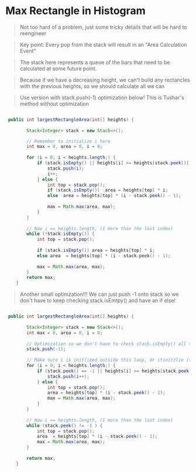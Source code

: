 # Max Rectangle in Histogram

>  Not too hard of a problem, just some tricky details that will be hard to reengineer

> Key point: Every pop from the stack will result in an "Area Calculation Event"

> The stack here represents a queue of the bars that need to be calculated at some future point.

> Because if we have a decreasing height, we can't build any rectancles with the previous heights, so we should calculate all we can

> Use version with stack.push(-1) optimization below! This is Tushar's method without optimization


```java

 public int largestRectangleArea(int[] heights) {
      
        Stack<Integer> stack = new Stack<>();

        // Remember to initialize i here
        int max = 0, area = 0, i = 0;
        
        for (i = 0; i < heights.length;) {
            if (stack.isEmpty() || heights[i] >= heights[stack.peek()]) {
                stack.push(i);
                i++;
            } else {
                int top = stack.pop();
                if (stack.isEmpty())  area = heights[top] * i;
                else  area = heights[top] * (i - stack.peek() - 1);
                
                max = Math.max(area, max);        
            }
        }
           
        // Now i == heights.length, (1 more than the last index)
        while (!stack.isEmpty()) {
            int top = stack.pop();
                
            if (stack.isEmpty()) area = heights[top] * i;
            else area  = heights[top] * (i - stack.peek() - 1);
                
            max = Math.max(area, max);               
        }    
        return max;    
    }

```

> Another small optimzation!!! We can just push -1 onto stack so we don't have to keep checking stack.isEmtpy() and have an if else!

```java

 public int largestRectangleArea(int[] heights) {
        
        Stack<Integer> stack = new Stack<>();
        int max = 0, area = 0, i = 0;
        
        // Optimization so we don't have to check stack.isEmpty() all the time!!
        stack.push(-1);
        
        // Make sure i is initlized outside this loop, or itinitzlie it again after 
        for (i = 0; i < heights.length;) {
            if (stack.peek() == -1 || heights[i] >= heights[stack.peek()]) {
                stack.push(i++);
            } else {
                int top = stack.pop();
                area = heights[top] * (i - stack.peek() - 1);
                max = Math.max(area, max);        
            }
        }
           
        // Now i == heights.length, (1 more than the last index)
        while (stack.peek() != -1 ) {
            int top = stack.pop();
            area  = heights[top] * (i - stack.peek() - 1);
            max = Math.max(area, max);               
        }  
        
        return max;    
    }

```